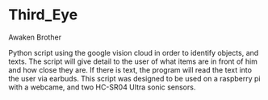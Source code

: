 # Third_Eye
Awaken Brother

Python script using the google vision cloud in order to identify objects, and texts. The script will give detail to the user of what items
are in front of him and how close they are. If there is text, the program will read the text into the user via earbuds. This script was 
designed to be used on a raspberry pi with a webcame, and two HC-SR04 Ultra sonic sensors. 
